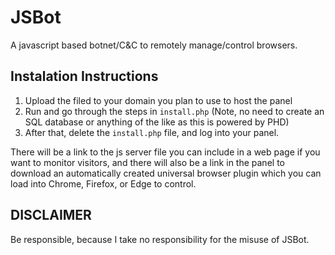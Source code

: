 # JSBot
A javascript based botnet/C&amp;C to remotely manage/control browsers.


Instalation Instructions
------------------------
1. Upload the filed to your domain you plan to use to host the panel
2. Run and go through the steps in ``install.php`` (Note, no need to create an SQL database or anything of the like as this is powered by PHD)
3. After that, delete the ``install.php`` file, and log into your panel.

There will be a link to the js server file you can include in a web page if you want to monitor visitors, and there will also be a link in the panel to download an automatically created universal browser plugin which you can load into Chrome, Firefox, or Edge to control.

DISCLAIMER
----------
Be responsible, because I take no responsibility for the misuse of JSBot.
